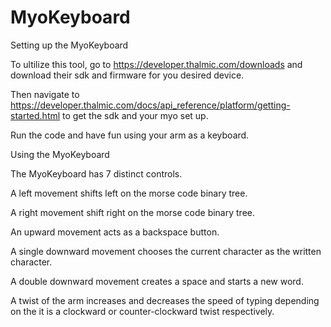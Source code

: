 # MyoKeyboard

Setting up the MyoKeyboard

To ultilize this tool, go to https://developer.thalmic.com/downloads and download their sdk and firmware for you desired device. 

Then navigate to https://developer.thalmic.com/docs/api_reference/platform/getting-started.html to get the sdk and your myo set up. 

Run the code and have fun using your arm as a keyboard.


Using the MyoKeyboard

The MyoKeyboard has 7 distinct controls.

A left movement shifts left on the morse code binary tree.

A right movement shift right on the morse code binary tree. 

An upward movement acts as a backspace button.

A single downward movement chooses the current character as the written character.

A double downward movement creates a space and starts a new word.

A twist of the arm increases and decreases the speed of typing depending on the it is a clockward or counter-clockward twist respectively. 
